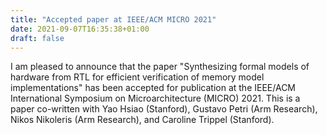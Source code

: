 ```yaml
---
title: "Accepted paper at IEEE/ACM MICRO 2021"
date: 2021-09-07T16:35:38+01:00
draft: false
---
```


I am pleased to announce that the paper "Synthesizing formal models of hardware from RTL for efficient verification of memory model implementations" has been accepted for publication at the IEEE/ACM International Symposium on Microarchitecture (MICRO) 2021.
This is a paper co-written with Yao Hsiao (Stanford), Gustavo Petri (Arm Research), Nikos Nikoleris (Arm Research), and Caroline Trippel (Stanford).

